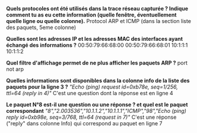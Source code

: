 **Quels protocoles ont été utilisés dans la trace réseau capturée ? Indique comment tu as eu cette information (quelle fenêtre, éventuellement quelle ligne ou quelle colonne).**
Protocol ARP et ICMP (dans la section liste des paquets, 5eme colonne) 
    
**Quelles sont les adresses IP et les adresses MAC des interfaces ayant échangé des informations ?**
00:50:79:66:68:00
00:50:79:66:68:01
10:1:1:1
10:1:1:2
    
**Quel filtre d'affichage permet de ne plus afficher les paquets ARP ?**
port not arp
    
**Quelles informations sont disponibles dans la colonne info de la liste des paquets pour la ligne 3 ?**
_"Echo (ping) request  id=0xb78e, seq=1/256, ttl=64 (reply in 4)"_
C'est une question dont la réponse est en ligne 4


**Le paquet N°8 est-il une question ou une réponse ? et quel est le paquet correspondant** 
_"8","2.003536","10.1.1.2","10.1.1.1","ICMP","98","Echo (ping) reply    id=0xb98e, seq=3/768, ttl=64 (request in 7)"_
C'est une réponse ("reply" dans colonne Info) qui correspond au paquet en ligne 7
    
